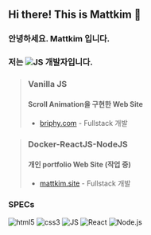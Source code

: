 ## Hi there! This is Mattkim 👋
### 안녕하세요. Mattkim 입니다.
### 저는 <img alt="JS" src ="https://img.shields.io/badge/JavaScript-F7DF1E.svg?&style=for-the-badge&logo=JavaScript&logoColor=black"/> 개발자입니다.  
  
  
> ### Vanilla JS
> #### Scroll Animation을 구현한 Web Site
> - <a href="https://www.briphy.com" target="_blank">briphy.com</a> - Fullstack 개발


> ### Docker-ReactJS-NodeJS
> #### 개인 portfolio Web Site (작업 중)
> - <a href="http://mattkim.site" target="_blank">mattkim.site</a> - Fullstack 개발
 
### SPECs
<img alt="html5" src ="https://img.shields.io/badge/HTML5-E34F26.svg?&style=for-the-badge&logo=HTML5&logoColor=black"/> <img alt="css3" src ="https://img.shields.io/badge/CSS3-1572B6.svg?&style=for-the-badge&logo=CSS3&logoColor=black"/> <img alt="JS" src ="https://img.shields.io/badge/JavaScript-F7DF1E.svg?&style=for-the-badge&logo=JavaScript&logoColor=black"/> <img alt="React" src ="https://img.shields.io/badge/React-61DAFB.svg?&style=for-the-badge&logo=React&logoColor=black"/> <img alt="Node.js" src ="https://img.shields.io/badge/Node.js-339933.svg?&style=for-the-badge&logo=Node.js&logoColor=black"/> 

<!--
**kisonKim/kisonkim** is a ✨ _special_ ✨ repository because its `README.md` (this file) appears on your GitHub profile.

Here are some ideas to get you started:

- 🔭 I’m currently working on ...
- 🌱 I’m currently learning ...
- 👯 I’m looking to collaborate on ...
- 🤔 I’m looking for help with ...
- 💬 Ask me about ...
- 📫 How to reach me: ...
- 😄 Pronouns: ...
- ⚡ Fun fact: ...
-->

<!-- <a href="www.briphy.com" target="_blank"><img src="https://img.shields.io/badge/ReactJS-#000000?style=plastic&logo=React&logoColor=#61DAFB"/></a> -->

